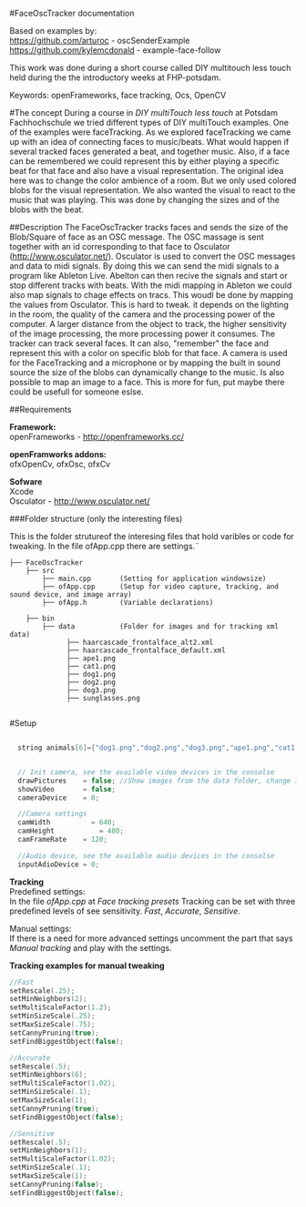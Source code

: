 #FaceOscTracker documentation

Based on examples by:<br/>
https://github.com/arturoc - oscSenderExample<br/>
https://github.com/kylemcdonald - example-face-follow

This work was done during a short course called DIY multitouch less touch held during the the introductory weeks at FHP-potsdam.

Keywords: openFrameworks, face tracking, Ocs, OpenCV

#The concept
During a course in _DIY multiTouch less touch_ at Potsdam Fachhochschule we tried different types of DIY multiTouch examples. One of the examples were faceTracking. As we explored faceTracking we came up with an idea of connecting faces to music/beats. What would happen if several tracked faces generated a beat, and together music. Also, if a face can be remembered we could represent this by either playing a specific beat for that face and also have a visual representation. The original idea here was to change the color ambience of a room. But we only used colored blobs for the visual representation. We also wanted the visual to react to the music that was playing. This was done by changing the sizes and of the blobs with the beat.

##Description
The FaceOscTracker tracks faces and sends the size of the Blob/Square of face as an OSC message.
The OSC massage is sent together with an id corresponding to that face to Osculator (http://www.osculator.net/). Osculator is used to convert the OSC messages and data to midi signals. By doing this we can send the midi signals to a program like Ableton Live. Abelton can then recive the signals and start or stop different tracks with beats. With the midi mapping in Ableton we could also map signals to chage effects on tracs. This woudl be done by mapping the values from Osculator. This is hard to tweak. it depends on the lighting in the room, the quality of the camera and the processing power of the computer. A larger distance from the object to track, the higher sensitivity of the image processing, the more processing power it consumes. The tracker can track several faces. It can also, "remember" the face and represent this with a color on specific blob for that face. A camera is used for the FaceTracking and a microphone or by mapping the built in sound source the size of the blobs can dynamically change to the music. Is also possible to map an image to a face. This is more for fun, put maybe there could be usefull for someone eslse.


##Requirements</b><br/>

<b>Framework:</b><br/>
openFrameworks - http://openframeworks.cc/

<b>openFramworks addons:</b><br/>
ofxOpenCv, ofxOsc, ofxCv

<b>Sofware</b><br/>
Xcode<br/>
Osculator - http://www.osculator.net/

###Folder structure (only the interesting files)

This is the folder strutureof the interesing files that hold varibles or code for tweaking.
In the file ofApp.cpp there are settings.¨


```
├── FaceOscTracker
    ├── src
        ├── main.cpp       (Setting for application windowsize)
        ├── ofApp.cpp      (Setup for video capture, tracking, and sound device, and image array)
        ├── ofApp.h        (Variable declarations)

    ├── bin
        ├── data           (Folder for images and for tracking xml data)
              ├── haarcascade_frontalface_alt2.xml
              ├── haarcascade_frontalface_default.xml
              ├── ape1.png
              ├── cat1.png
              ├── dog1.png
              ├── dog2.png
              ├── dog3.png
              ├── sunglasses.png


```
#Setup

```c

  string animals[6]={"dog1.png","dog2.png","dog3.png","ape1.png","cat1.png","sunglasses.png"};


  // Init camera, see the available video devices in the consolse
  drawPictures    = false; //Show images from the data folder, change image array for more images
  showVideo       = false;
  cameraDevice    = 0;

  //Camera settings
  camWidth 		    = 640;
  camHeight 		  = 480;
  camFrameRate    = 120;

  //Audio device, see the available audio devices in the consolse
  inputAdioDevice = 0;
```

<b>Tracking</b><br/>
Predefined settings:<br/>
In the file _ofApp.cpp_ at _Face tracking presets_ Tracking can be set with three predefined levels of see sensitivity. _Fast_, _Accurate_, _Sensitive_.<br/>

Manual settings:<br/>
If there is a need for more advanced settings uncomment the part that says
 _Manual tracking_ and play with the settings.

<b>Tracking examples for manual tweaking</b>

```c
//Fast
setRescale(.25);
setMinNeighbors(2);
setMultiScaleFactor(1.2);
setMinSizeScale(.25);
setMaxSizeScale(.75);
setCannyPruning(true);
setFindBiggestObject(false);

//Accurate
setRescale(.5);
setMinNeighbors(6);
setMultiScaleFactor(1.02);
setMinSizeScale(.1);
setMaxSizeScale(1);
setCannyPruning(true);
setFindBiggestObject(false);

//Sensitive
setRescale(.5);
setMinNeighbors(1);
setMultiScaleFactor(1.02);
setMinSizeScale(.1);
setMaxSizeScale(1);
setCannyPruning(false);
setFindBiggestObject(false);
```
